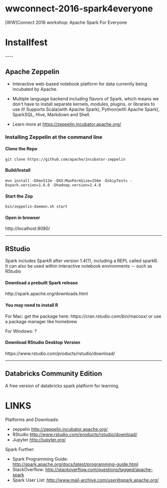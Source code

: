 # wwconnect-2016-spark4everyone
[WW]Connect 2016 workshop: Apache Spark For Everyone


<h1>Installfest</h1>
----


<h2>Apache Zeppelin</h2>

* Interactive web-based notebook platform for data currently being incubated by Apache. 

* Multiple language backend including flavors of Spark, which means we don't have to install separate kernels, modules, plugins, or libraries to use it! Supports Scala(with Apache Spark), Python(with Apache Spark), SparkSQL, Hive, Markdown and Shell.

* Learn more at https://zeppelin.incubator.apache.org/

<h3>Installing Zeppelin at the command line</h3>

<h4>Clone the Repo</h4>

```git clone https://github.com/apache/incubator-zeppelin```

<h4>Build/Install</h4>

```mvn install -DXmx512m -DXX:MaxPermSize=256m -DskipTests -Dspark.version=1.6.0 -Dhadoop.version=2.4.0```

<h4>Start the Zep</h4>

```bin/zeppelin-daemon.sh start```

<h4>Open in browser</h4>

http://localhost:8080/

-----

<h2>RStudio</h2>

Spark includes SparkR after version 1.4(?), including a REPL called sparkR. It can also be used within interactive notebook environments -- such as RStudio

<h4>Download a prebuilt Spark release</h4>
http://spark.apache.org/downloads.html

<h4>You may need to install R</h4>
For Mac:
get the package here: https://cran.rstudio.com/bin/macosx/
or use a package manager like homebrew

For Windows:
?

<h4>Download RStudio Desktop Version</h4>
https://www.rstudio.com/products/rstudio/download/

----

<h2>Databricks Community Edition</h2>

A free version of databricks spark platform for learning. 


<h1>LINKS</h1>

Platforms and Downloads:

* zeppelin http://zeppelin.incubator.apache.org/
* RStudio http://www.rstudio.com/products/rstudio/download/
* Jupyter http://jupyter.org/

Spark Further:
* Spark Programming Guide: http://spark.apache.org/docs/latest/programming-guide.html
* StackOverflow: http://stackoverflow.com/questions/tagged/apache-spark
* Spark User List: http://www.mail-archive.com/user@spark.apache.org/






